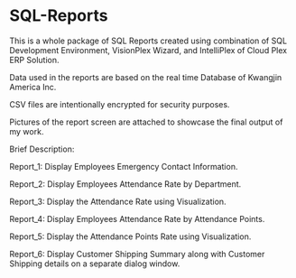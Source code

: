 # SQL-Reports

This is a whole package of SQL Reports created using combination of SQL Development Environment, VisionPlex Wizard, and IntelliPlex of Cloud Plex ERP Solution. 

Data used in the reports are based on the real time Database of Kwangjin America Inc.

CSV files are intentionally encrypted for security purposes. 

Pictures of the report screen are attached to showcase the final output of my work.

Brief Description:

Report_1: Display Employees Emergency Contact Information.

Report_2: Display Employees Attendance Rate by Department.

Report_3: Display the Attendance Rate using Visualization.

Report_4: Display Employees Attendance Rate by Attendance Points.

Report_5: Display the Attendance Points Rate using Visualization.

Report_6: Display Customer Shipping Summary along with Customer Shipping details on a separate dialog window.

